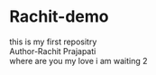 # Rachit-demo
this is my first repositry
<br>
Author-Rachit Prajapati
<br>
where are you my love i am waiting 2
